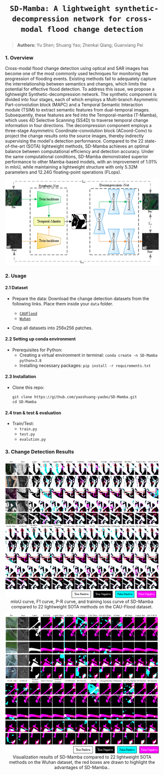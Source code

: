 # <p align=center>` SD-Mamba: A lightweight synthetic-decompression network for cross-modal flood change detection`</p>
> **Authors:**
Yu Shen; Shuang Yao; Zhenkai Qiang; Guanxiang Pei

### 1. Overview

Cross-modal flood change detection using optical and SAR images has become one of the most commonly used techniques for monitoring the progression of flooding events. Existing methods fail to adequately capture the interrelationship between semantics and changes, which limits the potential for effective flood detection. To address this issue, we propose a lightweight Synthetic-decompression network. The synthetic component is divided into four stages, each of which employs a Multi-branch Asymmetric Part-convolution block (MAPC) and a Temporal Semantic Interaction module (TSIM) to extract semantic features from dual-temporal images. Subsequently, these features are fed into the Temporal-mamba (T-Mamba), which uses 4D Selective Scanning (SS4D) to traverse temporal change information in four directions. The decompression component employs a three-stage Asymmetric Coordinate-convolution block (ACoord-Conv) to project the change results onto the source images, thereby indirectly supervising the model's detection performance. Compared to the 22 state-of-the-art (SOTA) lightweight methods, SD-Mamba achieves an optimal balance between computational efficiency and detection accuracy. Under the same computational conditions, SD-Mamba demonstrated superior performance to other Mamba-based models, with an improvement of 1.01% in mIoU, while maintaining a lightweight structure with only 5.32M parameters and 12.24G floating-point operations (FLops).

<p align="center">
    <img src="Figs/Figure1.png"/> <br />
</p>

### 2. Usage
#### 2.1 Dataset
+ Prepare the data:
    Download the change detection datasets from the following links. Place them inside your `data` folder.

  - [`CAUFlood`](https://pan.baidu.com/s/1i5yxdfwjP-oTyiRmq6FZHQ)
  - [`Wuhan`](http://gpcv.whu.edu.cn/data/)

- Crop all datasets into 256x256 patches.

#### 2.2 Setting up conda environment
+ Prerequisites for Python:
    - Creating a virtual environment in terminal: `conda create -n SD-Mamba python=3.8`
    - Installing necessary packages: `pip install -r requirements.txt `
      
#### 2.3 Installation
+ Clone this repo:
    ```shell
    git clone https://github.com/yaoshuang-yaobo/SD-Mamba.git
    cd SD-Mamba
    ```

#### 2.4 tran & test & evaluation
+ Train/Test:
   - `train.py`
   - `test.py`
   - `evalution.py`

### 3. Change Detection Results
<p align="center">
    <img src="Figs/Figure2.png"/> <br />
   mIoU curve, F1 curve, P-R curve, and training loss curve of SD-Mamba compared to 22 lightweight SOTA methods on the CAU-Flood dataset.
</p>

<p align="center">
    <img src="Figs/Figure3.png"/> <br />
   Visualization results of SD-Mamba compared to 22 lightweight SOTA methods on the Wuhan dataset, the red boxes are drawn to highlight the advantages of SD-Mamba..
</p>
